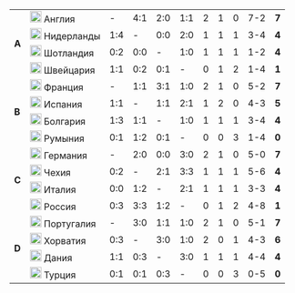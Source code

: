 <!--2021-06-05 00:35:14-->
<table class="g">
<tr><td rowspan=4><b> A<td class=col><img width="20px" src="/posts/ЧМ и ЧЕ по футболу/flg/gb-eng.svg"> Англия <td>-</td><td>4:1</td><td>2:0</td><td>1:1</td><td>2</td><td>1</td><td>0</td><td>7-2</td><td><b>7</b></td></tr>
<tr><td class=col><img width="20px" src="/posts/ЧМ и ЧЕ по футболу/flg/nl.svg"> Нидерланды <td>1:4</td><td>-</td><td>0:0</td><td>2:0</td><td>1</td><td>1</td><td>1</td><td>3-4</td><td><b>4</b></td></tr>
<tr><td class=col><img width="20px" src="/posts/ЧМ и ЧЕ по футболу/flg/gb-sct.svg"> Шотландия <td>0:2</td><td>0:0</td><td>-</td><td>1:0</td><td>1</td><td>1</td><td>1</td><td>1-2</td><td><b>4</b></td></tr>
<tr class=bb><td class=col><img width="20px" src="/posts/ЧМ и ЧЕ по футболу/flg/ch.svg"> Швейцария<td>1:1</td><td>0:2</td><td>0:1</td><td>-</td><td>0</td><td>1</td><td>2</td><td>1-4</td><td><b>1</b></td></tr>

<tr><td rowspan=4><b> B<td class=col><img width="20px" src="/posts/ЧМ и ЧЕ по футболу/flg/fr.svg"> Франция <td>-</td><td>1:1</td><td>3:1</td><td>1:0</td><td>2</td><td>1</td><td>0</td><td>5-2</td><td><b>7</b></td></tr>
<tr><td class=col><img width="20px" src="/posts/ЧМ и ЧЕ по футболу/flg/es.svg"> Испания <td>1:1</td><td>-</td><td>1:1</td><td>2:1</td><td>1</td><td>2</td><td>0</td><td>4-3</td><td><b>5</b></td></tr>
<tr><td class=col><img width="20px" src="/posts/ЧМ и ЧЕ по футболу/flg/bg.svg"> Болгария <td>1:3</td><td>1:1</td><td>-</td><td>1:0</td><td>1</td><td>1</td><td>1</td><td>3-4</td><td><b>4</b></td></tr>
<tr class=bb><td class=col><img width="20px" src="/posts/ЧМ и ЧЕ по футболу/flg/ro.svg"> Румыния <td>0:1</td><td>1:2</td><td>0:1</td><td>-</td><td>0</td><td>0</td><td>3</td><td>1-4</td><td><b>0</b></td></tr>

<tr><td rowspan=4><b> C<td class=col><img width="20px" src="/posts/ЧМ и ЧЕ по футболу/flg/de.svg"> Германия <td>-</td><td>2:0</td><td>0:0</td><td>3:0</td><td>2</td><td>1</td><td>0</td><td>5-0</td><td><b>7</b></td></tr>
<tr><td class=col><img width="20px" src="/posts/ЧМ и ЧЕ по футболу/flg/cz.svg"> Чехия <td>0:2</td><td>-</td><td>2:1</td><td>3:3</td><td>1</td><td>1</td><td>1</td><td>5-6</td><td><b>4</b></td></tr>
<tr><td class=col><img width="20px" src="/posts/ЧМ и ЧЕ по футболу/flg/it.svg"> Италия <td>0:0</td><td>1:2</td><td>-</td><td>2:1</td><td>1</td><td>1</td><td>1</td><td>3-3</td><td><b>4</b></td></tr>
<tr class=bb><td class=col><img width="20px" src="/posts/ЧМ и ЧЕ по футболу/flg/ru.svg"> Россия<td>0:3</td><td>3:3</td><td>1:2</td><td>-</td><td>0</td><td>1</td><td>2</td><td>4-8</td><td><b>1</b></td></tr>

<tr><td rowspan=4><b> D<td class=col><img width="20px" src="/posts/ЧМ и ЧЕ по футболу/flg/pt.svg"> Португалия <td>-</td><td>3:0</td><td>1:1</td><td>1:0</td><td>2</td><td>1</td><td>0</td><td>5-1</td><td><b>7</b></td></tr>
<tr><td class=col><img width="20px" src="/posts/ЧМ и ЧЕ по футболу/flg/hr.svg"> Хорватия<td>0:3</td><td>-</td><td>3:0</td><td>1:0</td><td>2</td><td>0</td><td>1</td><td>4-3</td><td><b>6</b></td></tr>
<tr><td class=col><img width="20px" src="/posts/ЧМ и ЧЕ по футболу/flg/dk.svg"> Дания<td>1:1</td><td>0:3</td><td>-</td><td>3:0</td><td>1</td><td>1</td><td>1</td><td>4-4</td><td><b>4</b></td></tr>
<tr><td class=col><img width="20px" src="/posts/ЧМ и ЧЕ по футболу/flg/tr.svg"> Турция <td>0:1</td></td></td><td>0:1</td><td>0:3</td><td>-</td><td>0</td><td>0</td><td>3</td><td>0-5</td><td><b>0</b></td></tr>
</table>
<p>
